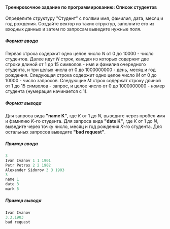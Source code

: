 #### Тренировочное задание по программированию: Список студентов ####

Определите структуру "Студент" с полями имя, фамилия, дата, месяц и год рождения. 
Создайте вектор из таких структур, заполните его из входных данных и затем по запросам выведите нужные поля.

##### Формат ввода #####
  Первая строка содержит одно целое число *N* от 0 до 10000 - число студентов.
  Далее идут *N* строк, каждая из которых содержит две строки длиной от 1 до 15 символов - 
имя и фамилия очередного студента, и три целых числа от 0 до 1000000000 - день, месяц и год рождения.
  Следующая строка содержит одно целое число *M* от 0 до 10000 - число запросов.
  Следующие *M* строк содержат строку длиной от 1 до 15 символов - запрос, и целое число от 0 до 1000000000 - номер студента (нумерация начинается с 1).

##### Формат вывода #####
Для запроса вида **"name K"**, где *K* от 1 до *N*, выведите через пробел имя и фамилию *K*-го студента.
Для запроса вида **"date K"**, где *K* от 1 до *N*, выведите через точку число, месяц и год рождения *K*-го студента.
Для остальных запросов выведите **"bad request"**.

##### Пример ввода #####
```objectivec
3
Ivan Ivanov 1 1 1901
Petr Petrox 2 2 1902
Alexander Sidorov 3 3 1903
3
name 1
date 3
mark 5
```
##### Пример вывода #####
```objectivec
Ivan Ivanov
3.3.1903
bad request
```
